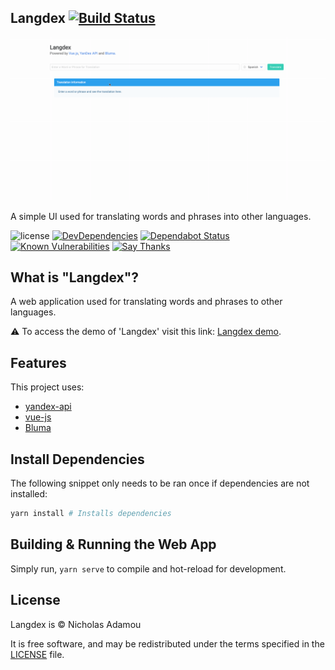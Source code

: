 ## Langdex [![Build Status](https://travis-ci.org/nicholasadamou/Langdex.svg?branch=master)](https://travis-ci.org/nicholasadamou/Langdex)

![preview](previews/preview.gif)

A simple UI used for translating words and phrases into other languages.

![license](https://img.shields.io/apm/l/vim-mode.svg)
[![DevDependencies](https://img.shields.io/david/dev/nicholasadamou/Langdex.svg?style=flat-square)](https://david-dm.org/nicholasadamou/Langdex#info=devDependencies)
[![Dependabot Status](https://api.dependabot.com/badges/status?host=github&repo=nicholasadamou/Langdex)](https://dependabot.com)
[![Known Vulnerabilities](https://snyk.io/test/github/nicholasadamou/Langdex/badge.svg?targetFile=package.json)](https://snyk.io/test/github/nicholasadamou/Langdex?targetFile=package.json)
[![Say Thanks](https://img.shields.io/badge/say-thanks-ff69b4.svg)](https://saythanks.io/to/NicholasAdamou)

## What is "Langdex"?

A web application used for translating words and phrases to other languages.

⚠️ To access the demo of 'Langdex' visit this link: [Langdex demo](https://langdex.netlify.com/).

## Features

This project uses:

* [yandex-api](https://www.omdbapi.com/)
* [vue-js](https://vuejs.org/)
* [Bluma](https://bulma.io/)

## Install Dependencies

The following snippet only needs to be ran once if dependencies are not installed:

```bash
yarn install # Installs dependencies
```

## Building & Running the Web App

Simply run, `yarn serve` to compile and hot-reload for development.

## License

Langdex is © Nicholas Adamou

It is free software, and may be redistributed under the terms specified in the [LICENSE] file.

[LICENSE]: LICENSE
